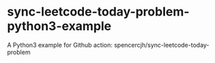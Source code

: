 # sync-leetcode-today-problem-python3-example
A Python3 example for Github action: spencercjh/sync-leetcode-today-problem
